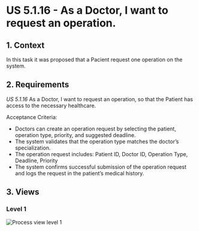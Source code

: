 # US 5.1.16 - As a Doctor, I want to request an operation.

## 1. Context

In this task it was proposed that a Pacient request one operation on the system.

## 2. Requirements

*US 5.1.16* As a Doctor, I want to request an operation, so that the Patient has access to the necessary healthcare.

Acceptance Criteria:

 - Doctors can create an operation request by selecting the patient, operation type, priority, and suggested deadline.
 - The system validates that the operation type matches the doctor’s specialization.
 - The operation request includes: Patient ID, Doctor ID, Operation Type, Deadline, Priority
 - The system confirms successful submission of the operation    request and logs the request in the patient’s medical history.

## 3. Views

### Level 1

![Process view level 1]()